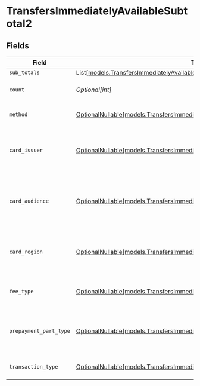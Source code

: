 # TransfersImmediatelyAvailableSubtotal2


## Fields

| Field                                                                                                                                                      | Type                                                                                                                                                       | Required                                                                                                                                                   | Description                                                                                                                                                | Example                                                                                                                                                    |
| ---------------------------------------------------------------------------------------------------------------------------------------------------------- | ---------------------------------------------------------------------------------------------------------------------------------------------------------- | ---------------------------------------------------------------------------------------------------------------------------------------------------------- | ---------------------------------------------------------------------------------------------------------------------------------------------------------- | ---------------------------------------------------------------------------------------------------------------------------------------------------------- |
| `sub_totals`                                                                                                                                               | List[[models.TransfersImmediatelyAvailableSubTotal1](../models/transfersimmediatelyavailablesubtotal1.md)]                                                 | :heavy_minus_sign:                                                                                                                                         | N/A                                                                                                                                                        |                                                                                                                                                            |
| `count`                                                                                                                                                    | *Optional[int]*                                                                                                                                            | :heavy_minus_sign:                                                                                                                                         | Number of transactions of this type                                                                                                                        | 50                                                                                                                                                         |
| `method`                                                                                                                                                   | [OptionalNullable[models.TransfersImmediatelyAvailableSubtotalMethod2]](../models/transfersimmediatelyavailablesubtotalmethod2.md)                         | :heavy_minus_sign:                                                                                                                                         | Payment type of the transactions                                                                                                                           | creditcard                                                                                                                                                 |
| `card_issuer`                                                                                                                                              | [OptionalNullable[models.TransfersImmediatelyAvailableSubtotalCardIssuer2]](../models/transfersimmediatelyavailablesubtotalcardissuer2.md)                 | :heavy_minus_sign:                                                                                                                                         | In case of payments transactions with card, the card issuer will be available                                                                              | amex                                                                                                                                                       |
| `card_audience`                                                                                                                                            | [OptionalNullable[models.TransfersImmediatelyAvailableSubtotalCardAudience2]](../models/transfersimmediatelyavailablesubtotalcardaudience2.md)             | :heavy_minus_sign:                                                                                                                                         | In case of payments trnsactions with card, the card audience will be available.                                                                            | other                                                                                                                                                      |
| `card_region`                                                                                                                                              | [OptionalNullable[models.TransfersImmediatelyAvailableSubtotalCardRegion2]](../models/transfersimmediatelyavailablesubtotalcardregion2.md)                 | :heavy_minus_sign:                                                                                                                                         | In case of payments transactions with card, the card region will be available.                                                                             | domestic                                                                                                                                                   |
| `fee_type`                                                                                                                                                 | [OptionalNullable[models.TransfersImmediatelyAvailableSubtotalFeeType2]](../models/transfersimmediatelyavailablesubtotalfeetype2.md)                       | :heavy_minus_sign:                                                                                                                                         | Present when the transaction represents a fee.                                                                                                             | payment-fee                                                                                                                                                |
| `prepayment_part_type`                                                                                                                                     | [OptionalNullable[models.TransfersImmediatelyAvailableSubtotalPrepaymentPartType2]](../models/transfersimmediatelyavailablesubtotalprepaymentparttype2.md) | :heavy_minus_sign:                                                                                                                                         | Prepayment part: fee itself, reimbursement, discount, VAT or rounding compensation.                                                                        | fee                                                                                                                                                        |
| `transaction_type`                                                                                                                                         | [OptionalNullable[models.TransfersImmediatelyAvailableSubtotalTransactionType2]](../models/transfersimmediatelyavailablesubtotaltransactiontype2.md)       | :heavy_minus_sign:                                                                                                                                         | Represents the transaction type                                                                                                                            | payment                                                                                                                                                    |